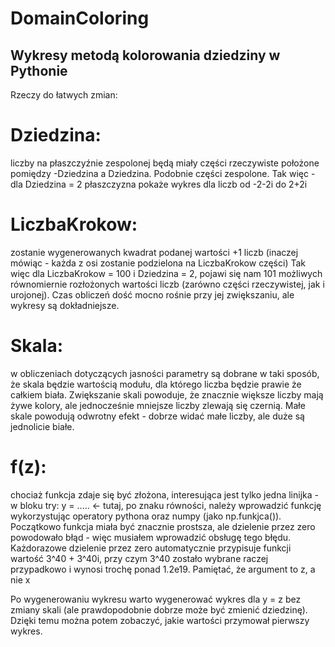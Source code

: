# DomainColoring
Wykresy metodą kolorowania dziedziny w Pythonie
-------------------------------------------------------------------------------------------------
Rzeczy do łatwych zmian:

# Dziedzina:
liczby na płaszczyźnie zespolonej będą miały części rzeczywiste położone pomiędzy -Dziedzina a Dziedzina. Podobnie części zespolone. Tak więc - dla Dziedzina = 2 płaszczyzna pokaże wykres dla liczb od -2-2i do 2+2i

# LiczbaKrokow:
zostanie wygenerowanych kwadrat podanej wartości +1 liczb (inaczej mówiąc - każda z osi zostanie podzielona na LiczbaKrokow części) Tak więc dla LiczbaKrokow = 100 i Dziedzina = 2, pojawi się nam 101 możliwych równomiernie rozłożonych wartości liczb (zarówno części rzeczywistej, jak i urojonej). Czas obliczeń dość mocno rośnie przy jej zwiększaniu, ale wykresy są dokładniejsze.

# Skala:
w obliczeniach dotyczących jasności parametry są dobrane w taki sposób, że skala będzie wartością modułu, dla którego liczba będzie prawie że całkiem biała. Zwiększanie skali powoduje, że znacznie większe liczby mają żywe kolory, ale jednocześnie mniejsze liczby zlewają się czernią. Małe skale powodują odwrotny efekt - dobrze widać małe liczby, ale duże są jednolicie białe.

# f(z):
chociaż funkcja zdaje się być złożona, interesująca jest tylko jedna linijka - w bloku try:
y = ..... <- tutaj, po znaku równości, należy wprowadzić funkcję wykorzystując operatory pythona oraz numpy (jako np.funkjca()). Początkowo funkcja miała być znacznie prostsza, ale dzielenie przez zero powodowało błąd - więc musiałem wprowadzić obsługę tego błędu. Każdorazowe dzielenie przez zero automatycznie przypisuje funkcji wartość 3^40 + 3^40i, przy czym 3^40 zostało wybrane raczej przypadkowo i wynosi trochę ponad 1.2e19. Pamiętać, że argument to z, a nie x

Po wygenerowaniu wykresu warto wygenerować wykres dla y = z bez zmiany skali (ale prawdopodobnie dobrze może być zmienić dziedzinę). Dzięki temu można potem zobaczyć, jakie wartości przymował pierwszy wykres.
